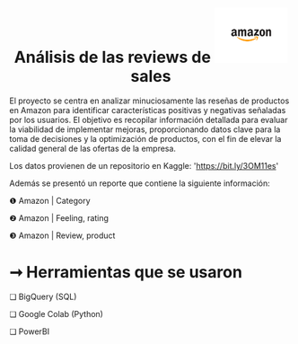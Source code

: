 # <h1 align="center">Análisis de las reviews de <img src="https://github.com/MayteLlerena/Amazon_sales/blob/main/amazon.png" width="130"> sales </h1>

El proyecto se centra en analizar minuciosamente las reseñas de productos en Amazon para identificar características positivas y negativas señaladas por los usuarios. 
El objetivo es recopilar información detallada para evaluar la viabilidad de implementar mejoras, proporcionando datos clave para la toma de decisiones y la optimización de productos, 
con el fin de elevar la calidad general de las ofertas de la empresa.

Los datos provienen de un repositorio en Kaggle: 'https://bit.ly/3OM11es'

Además se presentó un reporte que contiene la siguiente información:

❶ Amazon | Category 

❷ Amazon | Feeling, rating

❸ Amazon | Review, product

# ➞ Herramientas que se usaron

❏ BigQuery (SQL)

❏ Google Colab (Python)

❏ PowerBI
